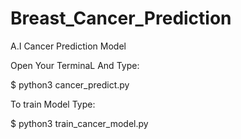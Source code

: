 # Breast_Cancer_Prediction
A.I Cancer Prediction Model 

Open Your TerminaL And Type:

$ python3 cancer_predict.py

To train Model Type:

$ python3 train_cancer_model.py

